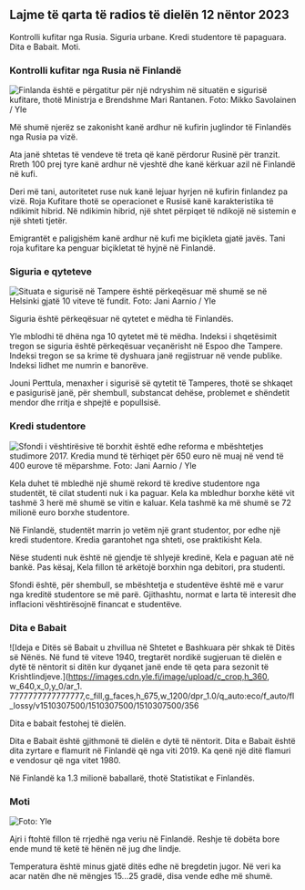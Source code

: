## Lajme të qarta të radios të dielën 12 nëntor 2023

Kontrolli kufitar nga Rusia. Siguria urbane. Kredi studentore të papaguara. Dita e Babait. Moti.

### Kontrolli kufitar nga Rusia në Finlandë

![Finlanda është e përgatitur për një ndryshim në situatën e sigurisë kufitare, thotë Ministrja e Brendshme Mari Rantanen. Foto: Mikko Savolainen / Yle](https://images.cdn.yle.fi/image/upload/c_crop,h_2720,w_4836,x_0,y_450/ar_1.777777777777777,c_fill,g_501,wh_1q_auto:eco/f_auto/fl_lossy/v1695988171/39-11790926516b884859ee)

Më shumë njerëz se zakonisht kanë ardhur në kufirin juglindor të Finlandës nga Rusia pa vizë.

Ata janë shtetas të vendeve të treta që kanë përdorur Rusinë për tranzit. Rreth 100 prej tyre kanë ardhur në vjeshtë dhe kanë kërkuar azil në Finlandë në kufi.

Deri më tani, autoritetet ruse nuk kanë lejuar hyrjen në kufirin finlandez pa vizë. Roja Kufitare thotë se operacionet e Rusisë kanë karakteristika të ndikimit hibrid. Në ndikimin hibrid, një shtet përpiqet të ndikojë në sistemin e një shteti tjetër.

Emigrantët e paligjshëm kanë ardhur në kufi me biçikleta gjatë javës. Tani roja kufitare ka penguar biçikletat të hyjnë në Finlandë.

### Siguria e qyteteve

![Situata e sigurisë në Tampere është përkeqësuar më shumë se në Helsinki gjatë 10 viteve të fundit. Foto: Jani Aarnio / Yle](https://images.cdn.yle.fi/image/upload/c_crop,h_2687,w_4777,x_1,y_258/ar_1.7777777777777777,c_fill,g_5/c_crop,h_206q_auto:eco/f_auto/fl_lossy/v1699517677/39-1197321654a95de6dbe7)

Siguria është përkeqësuar në qytetet e mëdha të Finlandës.

Yle mblodhi të dhëna nga 10 qytetet më të mëdha. Indeksi i shqetësimit tregon se siguria është përkeqësuar veçanërisht në Espoo dhe Tampere. Indeksi tregon se sa krime të dyshuara janë regjistruar në vende publike. Indeksi lidhet me numrin e banorëve.

Jouni Perttula, menaxher i sigurisë së qytetit të Tamperes, thotë se shkaqet e pasigurisë janë, për shembull, substancat dehëse, problemet e shëndetit mendor dhe rritja e shpejtë e popullsisë.

### Kredi studentore

![Sfondi i vështirësive të borxhit është edhe reforma e mbështetjes studimore 2017. Kredia mund të tërhiqet për 650 euro në muaj në vend të 400 eurove të mëparshme. Foto: Jani Aarnio / Yle](https://images.cdn.yle.fi/image/upload/c_crop,h_3078,w_5472,x_0,y_557/ar_1.7777777777777777,c_fill,g_50,h_100,h_10,00,000,000,000,000,000,000,000,000,000,000,000,000,000,000,000,000,000,000,000,000,000,000,000,000,000,000,000,000,000,000,000,000,000,000,000,000,000.q_auto:eco/f_auto/fl_lossy/v1694583672/39-1171262650149d3dfd0c)

Kela duhet të mbledhë një shumë rekord të kredive studentore nga studentët, të cilat studenti nuk i ka paguar. Kela ka mbledhur borxhe këtë vit tashmë 3 herë më shumë se vitin e kaluar. Kela tashmë ka më shumë se 72 milionë euro borxhe studentore.

Në Finlandë, studentët marrin jo vetëm një grant studentor, por edhe një kredi studentore. Kredia garantohet nga shteti, ose praktikisht Kela.

Nëse studenti nuk është në gjendje të shlyejë kredinë, Kela e paguan atë në bankë. Pas kësaj, Kela fillon të arkëtojë borxhin nga debitori, pra studenti.

Sfondi është, për shembull, se mbështetja e studentëve është më e varur nga kreditë studentore se më parë. Gjithashtu, normat e larta të interesit dhe inflacioni vështirësojnë financat e studentëve.

### Dita e Babait

![Ideja e Ditës së Babait u zhvillua në Shtetet e Bashkuara për shkak të Ditës së Nënës. Në fund të viteve 1940, tregtarët nordikë sugjeruan të dielën e dytë të nëntorit si ditën kur dyqanet janë ende të qeta para sezonit të Krishtlindjeve.](https://images.cdn.yle.fi/image/upload/c_crop,h_360, w_640,x_0,y_0/ar_1. 7777777777777777,c_fill,g_faces,h_675,w_1200/dpr_1.0/q_auto:eco/f_auto/fl_lossy/v1510307500/1510307500/1510307500/356

Dita e babait festohej të dielën.

Dita e Babait është gjithmonë të dielën e dytë të nëntorit. Dita e Babait është dita zyrtare e flamurit në Finlandë që nga viti 2019. Ka qenë një ditë flamuri e vendosur që nga vitet 1980.

Në Finlandë ka 1.3 milionë baballarë, thotë Statistikat e Finlandës.

### Moti

![ Foto: Yle](https://images.cdn.yle.fi/image/upload/c_crop,h_1080,w_1919,x_0,y_0/ar_1.7777777777777777,c_fill,g_faces,h_675,w_100:eco/f_auto/fl_lossy/v1699803736/39-11995176550f22164d93)

Ajri i ftohtë fillon të rrjedhë nga veriu në Finlandë. Reshje të dobëta bore ende mund të ketë të hënën në jug dhe lindje.

Temperatura është minus gjatë ditës edhe në bregdetin jugor. Në veri ka acar natën dhe në mëngjes 15\...25 gradë, disa vende edhe më shumë.